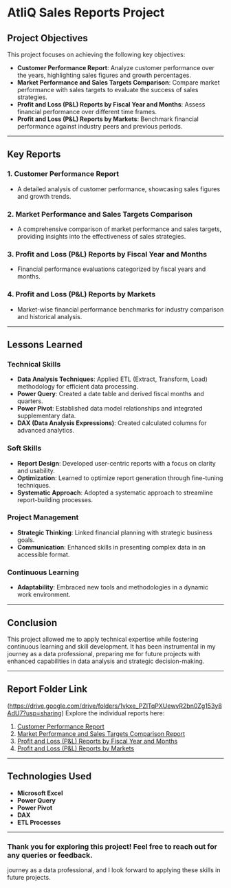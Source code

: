 # AtliQ Sales Reports Project

## Project Objectives
This project focuses on achieving the following key objectives:
- **Customer Performance Report**: Analyze customer performance over the years, highlighting sales figures and growth percentages.
- **Market Performance and Sales Targets Comparison**: Compare market performance with sales targets to evaluate the success of sales strategies.
- **Profit and Loss (P&L) Reports by Fiscal Year and Months**: Assess financial performance over different time frames.
- **Profit and Loss (P&L) Reports by Markets**: Benchmark financial performance against industry peers and previous periods.

---

## Key Reports
### 1. **Customer Performance Report**
- A detailed analysis of customer performance, showcasing sales figures and growth trends.

### 2. **Market Performance and Sales Targets Comparison**
- A comprehensive comparison of market performance and sales targets, providing insights into the effectiveness of sales strategies.

### 3. **Profit and Loss (P&L) Reports by Fiscal Year and Months**
- Financial performance evaluations categorized by fiscal years and months.

### 4. **Profit and Loss (P&L) Reports by Markets**
- Market-wise financial performance benchmarks for industry comparison and historical analysis.

---

## Lessons Learned

### **Technical Skills**
- **Data Analysis Techniques**: Applied ETL (Extract, Transform, Load) methodology for efficient data processing.
- **Power Query**: Created a date table and derived fiscal months and quarters.
- **Power Pivot**: Established data model relationships and integrated supplementary data.
- **DAX (Data Analysis Expressions)**: Created calculated columns for advanced analytics.

### **Soft Skills**
- **Report Design**: Developed user-centric reports with a focus on clarity and usability.
- **Optimization**: Learned to optimize report generation through fine-tuning techniques.
- **Systematic Approach**: Adopted a systematic approach to streamline report-building processes.

### **Project Management**
- **Strategic Thinking**: Linked financial planning with strategic business goals.
- **Communication**: Enhanced skills in presenting complex data in an accessible format.

### **Continuous Learning**
- **Adaptability**: Embraced new tools and methodologies in a dynamic work environment.

---

## Conclusion
This project allowed me to apply technical expertise while fostering continuous learning and skill development. It has been instrumental in my journey as a data professional, preparing me for future projects with enhanced capabilities in data analysis and strategic decision-making.

---

## Report Folder Link
(https://drive.google.com/drive/folders/1vkxe_PZlTqPXUewvR2bn0Zg153y8AdU7?usp=sharing)
Explore the individual reports here:
1. [Customer Performance Report](https://drive.google.com/file/d/1N_GqI0yIhl4ntDwCwq5MPgBXToU9FYNu/view?usp=sharing)
2. [Market Performance and Sales Targets Comparison Report](https://drive.google.com/file/d/1Aonez1YYBECjo3CPh8cNbUKodGxFUP3B/view?usp=sharing)
3. [Profit and Loss (P&L) Reports by Fiscal Year and Months]()
4. [Profit and Loss (P&L) Reports by Markets]()

---

## Technologies Used
- **Microsoft Excel**
- **Power Query**
- **Power Pivot**
- **DAX**
- **ETL Processes**

---

### Thank you for exploring this project! Feel free to reach out for any queries or feedback.
journey as a data professional, and I look forward to applying these skills in future projects.
